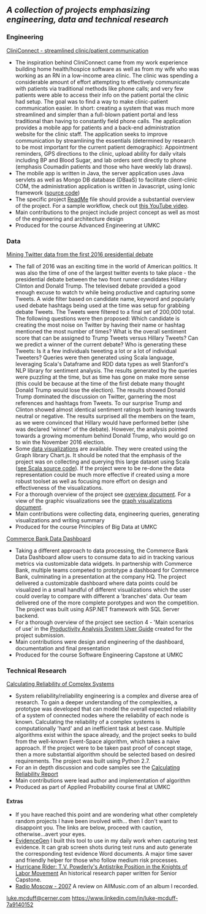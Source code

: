_A collection of projects emphasizing engineering, data and technical research_
---

### Engineering

[CliniConnect - streamlined clinic/patient communication](https://github.com/ljm7b2/Portfolio/tree/master/ASESP16_CliniConnect_1-master)
* The inspiration behind CliniConnect came from my work experience building home health/hospice software as well as from my wife who was working as an RN in a low-income area clinic. The clinic was spending a considerable amount of effort attempting to effectively communicate with patients via traditional methods like phone calls; and very few patients were able to access their info on the patient portal the clinic had setup. The goal was to find a way to make clinic-patient communication easier. In short: creating a system that was much more streamlined and simpler than a full-blown patient portal and less traditional than having to constantly field phone calls. The application provides a mobile app for patients and a back-end administration website for the clinic staff. The application seeks to improve communication by streamlining the essentials (determined by research to be most important for the current patient demographic): Appointment reminders, GPS directions to the clinic, upload ability for daily vitals including BP and Blood Sugar, and lab orders sent directly to phone (emphasis Coumadin patients and those who have weekly lab draws). 
* The mobile app is written in Java, the server application uses Java servlets as well as Mongo DB database (DBaaS) to facilitate client-clinic COM, the administration application is written in Javascript, using Ionic framework ([source code](https://github.com/ljm7b2/Portfolio/tree/master/ASESP16_CliniConnect_1-master/Source))
* The specific project [ReadMe](https://github.com/ljm7b2/Portfolio/blob/master/ASESP16_CliniConnect_1-master/README.md) file should provide a substantial overview of the project. For a sample workflow, check out [this YouTube video](https://www.youtube.com/watch?v=5t4kIitnlH0).
* Main contributions to the project include project concept as well as most of the engineering and architecture design
* Produced for the course Advanced Engineering at UMKC 

### Data

[Mining Twitter data from the first 2016 presidential debate](https://github.com/ljm7b2/Portfolio/tree/master/Mining%20Twitter%20data%20from%20the%202016%20presidential%20debate) 
* The fall of 2016 was an exciting time in the world of American politics. It was also the time of one of the largest twitter events to take place - the presidential debate between the two front runner candidates Hillary Clinton and Donald Trump. The televised debate provided a good enough excuse to watch tv while being productive and capturing some Tweets. A wide filter based on candidate name, keyword and popularly used debate hashtags being used at the time was setup for grabbing debate Tweets. The Tweets were filtered to a final set of 200,000 total. The following questions were then proposed: Which candidate is creating the most noise on Twitter by having their name or hashtag mentioned the most number of times? What is the overall sentiment score that can be assigned to Trump Tweets versus Hillary Tweets? Can we predict a winner of the current debate? Who is generating these Tweets: Is it a few individuals tweeting a lot or a lot of individual Tweeters? Queries were then generated using Scala language, leveraging Scala's Dataframe and RDD data types as well Stanford's NLP library for sentiment analysis. The results generated by the queries were puzzling at the time, but as time has gone on make more sense (this could be because at the time of the first debate many thought Donald Trump would lose the election). The results showed Donald Trump dominated the discussion on Twitter, garnering the most references and hashtags from Tweets. To our surprise Trump and Clinton showed almost identical sentiment ratings both leaning towards neutral or negative. The results surprised all the members on the team, as we were convinced that Hillary would have performed better (she was declared 'winner' of the debate). However, the analysis pointed towards a growing momentum behind Donald Trump, who would go on to win the November 2016 election.
* Some [data visualizations](https://github.com/ljm7b2/Portfolio/blob/master/Mining%20Twitter%20data%20from%20the%202016%20presidential%20debate/Report%20Part%202.pdf) are available. They were created using the Graph library Chart.js. It should be noted that the emphasis of the project was on collecting and querying this large dataset using Scala ([see Scala source code](https://github.com/ljm7b2/Portfolio/tree/master/Mining%20Twitter%20data%20from%20the%202016%20presidential%20debate/Source%20Code/Word_Count_Tweet_Collector/src/main/scala)). If the project were to be re-done the data representation could be much more effective if created using a more robust toolset as well as focusing more effort on design and effectiveness of the visualizations.
* For a thorough overview of the project see [overview document](https://github.com/ljm7b2/Portfolio/blob/master/Mining%20Twitter%20data%20from%20the%202016%20presidential%20debate/Report%20Part%201.pdf). For a view of the graphic visualizations see the [graph visualizations document](https://github.com/ljm7b2/Portfolio/blob/master/Mining%20Twitter%20data%20from%20the%202016%20presidential%20debate/Report%20Part%202.pdf).
* Main contributions were collecting data, engineering queries, generating visualizations and writing summary
* Produced for the course Principles of Big Data at UMKC

[Commerce Bank Data Dashboard](https://github.com/ljm7b2/Portfolio/tree/master/Commerce%20Bank%20Data%20Dashboard)
* Taking a different approach to data processing, the Commerce Bank Data Dashboard allow users to consume data to aid in tracking various metrics via customizable data widgets. In partnership with Commerce Bank, multiple teams competed to prototype a dashboard for Commerce Bank, culminating in a presentation at the company HQ. The project delivered a customizable dashboard where data points could be visualized in a small handful of different visualizations which the user could overlay to compare with different a 'branches' data. Our team delivered one of the more complete porotypes and won the competition. The project was built using ASP.NET framework with SQL Server backend.  
* For a thorough overview of the project see section 4 - 'Main scenarios of use' in the [Productivity Analysis System User Guide](https://github.com/ljm7b2/Portfolio/blob/master/Commerce%20Bank%20Data%20Dashboard/Productivity%20Analysis%20System%20User%20Guide.pdf) created for the project submission. 
* Main contributions were design and engineering of the dashboard, documentation and final presentation
* Produced for the course Software Engineering Capstone at UMKC
### Technical Research

[Calculating Reliability of Complex Systems](https://github.com/ljm7b2/Portfolio/tree/master/Calculating%20Reliability%20of%20Complex%20Systems)
* System reliability/reliability engineering is a complex and diverse area of research. To gain a deeper understanding of the complexities, a prototype was developed that can model the overall expected reliability of a system of connected nodes where the reliability of each node is known. Calculating the reliability of a complex systems is computationally 'hard' and an inefficient task at best case. Multiple algorithms exist within the space already, and the project seeks to build from the well-known Event-Space algorithm, which takes a naive approach. If the project were to be taken past proof of concept stage, then a more substantial algorithm should be selected based on desired requirements. The project was built using Python 2.7.  
* For an in depth discussion and code samples see the [Calculating Reliability Report](https://github.com/ljm7b2/Portfolio/blob/master/Calculating%20Reliability%20of%20Complex%20Systems/Calculating%20Reliability%20of%20Complex%20Systems.pdf)
* Main contributions were lead author and implementation of algorithm
* Produced as part of Applied Probability course final at UMKC

#### Extras
* If you have reached this point and are wondering what other completely random projects I have been involved with... then I don't want to disappoint you. The links are below, proceed with caution, otherwise...avert your eyes.
* [EvidenceGen](https://github.com/ljm7b2/EvidenceGen) I built this tool to use in my daily work when capturing test evidence. It can grab screen shots during test runs and auto generate the corresponding test evidence Word documents. A major time saver and friendly helper for those who follow medium risk processes. 
* [Hurricane Rider: T.V. Powderly's Antistrike Position in the Knights of
Labor Movement](https://drive.google.com/open?id=1wL4bWhYrY7mHewA04KlpzoI3L4mxfgV4) An historical research paper written for Senior Capstone.
* [Radio Moscow - 2007](https://www.allmusic.com/album/radio-moscow-mw0000738205) A review on AllMusic.com of an album I recorded.


luke.mcduff@cerner.com
https://www.linkedin.com/in/luke-mcduff-7a9140152
